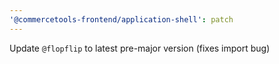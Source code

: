 ```yaml
---
'@commercetools-frontend/application-shell': patch
---
```


Update `@flopflip` to latest pre-major version (fixes import bug)
